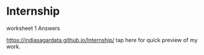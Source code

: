 # Internship
worksheet 1 Answers

https://indiasagardata.github.io/Internship/  tap here for quick preview of my work.
